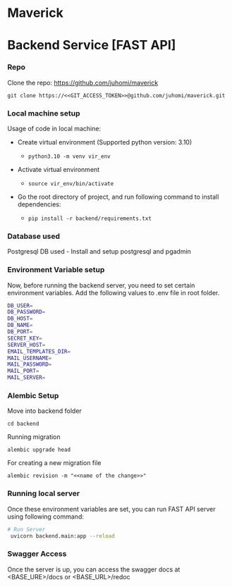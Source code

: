 # Maverick

Backend Service [FAST API]
========

### Repo ###

Clone the repo: https://github.com/juhomi/maverick

```commandline
git clone https://<<GIT_ACCESS_TOKEN>>@github.com/juhomi/maverick.git
```

### Local machine setup ###
Usage of code in local machine:

* Create virtual environment (Supported python version: 3.10)
    * `python3.10 -m venv vir_env`
    
* Activate virtual environment
    * `source vir_env/bin/activate`
    
* Go the root directory of project, and run following command to install dependencies:
    * `pip install -r backend/requirements.txt`


### Database used ###

Postgresql DB used - Install and setup postgresql and pgadmin

### Environment Variable setup ###

Now, before running the backend server, you need to set certain environment variables. 
Add the following values to .env file in root folder.

```bash
DB_USER=
DB_PASSWORD=
DB_HOST=
DB_NAME=
DB_PORT=
SECRET_KEY=
SERVER_HOST=
EMAIL_TEMPLATES_DIR=
MAIL_USERNAME=
MAIL_PASSWORD=
MAIL_PORT=
MAIL_SERVER=
```

### Alembic Setup ###

Move into backend folder

`cd backend
`

Running migration

`alembic upgrade head
`

For creating a new migration file

`alembic revision -m "<<name of the change>>"
`

### Running local server ###

Once these environment variables are set, you can run FAST API server using following command:

```bash
# Run Server
 uvicorn backend.main:app --reload
```

### Swagger Access ###
Once the server is up, you can access the swagger docs at <BASE_URE>/docs or <BASE_URL>/redoc
